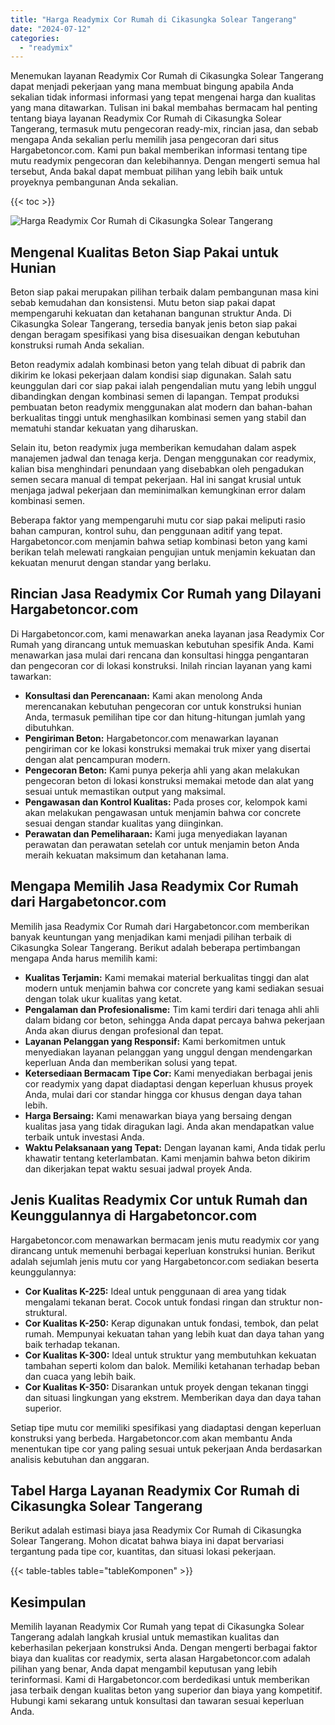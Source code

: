 ```yaml
---
title: "Harga Readymix Cor Rumah di Cikasungka Solear Tangerang"
date: "2024-07-12"
categories: 
  - "readymix"
---
```



Menemukan layanan Readymix Cor Rumah di Cikasungka Solear Tangerang dapat menjadi pekerjaan yang mana membuat bingung apabila Anda sekalian tidak informasi informasi yang tepat mengenai harga dan kualitas yang mana ditawarkan. Tulisan ini bakal membahas bermacam hal penting tentang biaya layanan Readymix Cor Rumah di Cikasungka Solear Tangerang, termasuk mutu pengecoran ready-mix, rincian jasa, dan sebab mengapa Anda sekalian perlu memilih jasa pengecoran dari situs Hargabetoncor.com. Kami pun bakal memberikan informasi tentang tipe mutu readymix pengecoran dan kelebihannya. Dengan mengerti semua hal tersebut, Anda bakal dapat membuat pilihan yang lebih baik untuk proyeknya pembangunan Anda sekalian.

{{< toc >}}

![Harga Readymix Cor Rumah di Cikasungka Solear Tangerang](https://hargareadymixid.github.io/hbc/readymix-hbc%20(12).png)

## Mengenal Kualitas Beton Siap Pakai untuk Hunian

Beton siap pakai merupakan pilihan terbaik dalam pembangunan masa kini sebab kemudahan dan konsistensi. Mutu beton siap pakai dapat mempengaruhi kekuatan dan ketahanan bangunan struktur Anda. Di Cikasungka Solear Tangerang, tersedia banyak jenis beton siap pakai dengan beragam spesifikasi yang bisa disesuaikan dengan kebutuhan konstruksi rumah Anda sekalian.

Beton readymix adalah kombinasi beton yang telah dibuat di pabrik dan dikirim ke lokasi pekerjaan dalam kondisi siap digunakan. Salah satu keunggulan dari cor siap pakai ialah pengendalian mutu yang lebih unggul dibandingkan dengan kombinasi semen di lapangan. Tempat produksi pembuatan beton readymix menggunakan alat modern dan bahan-bahan berkualitas tinggi untuk menghasilkan kombinasi semen yang stabil dan mematuhi standar kekuatan yang diharuskan.

Selain itu, beton readymix juga memberikan kemudahan dalam aspek manajemen jadwal dan tenaga kerja. Dengan menggunakan cor readymix, kalian bisa menghindari penundaan yang disebabkan oleh pengadukan semen secara manual di tempat pekerjaan. Hal ini sangat krusial untuk menjaga jadwal pekerjaan dan meminimalkan kemungkinan error dalam kombinasi semen.

Beberapa faktor yang mempengaruhi mutu cor siap pakai meliputi rasio bahan campuran, kontrol suhu, dan penggunaan aditif yang tepat. Hargabetoncor.com menjamin bahwa setiap kombinasi beton yang kami berikan telah melewati rangkaian pengujian untuk menjamin kekuatan dan kekuatan menurut dengan standar yang berlaku.

## Rincian Jasa Readymix Cor Rumah yang Dilayani Hargabetoncor.com

Di Hargabetoncor.com, kami menawarkan aneka layanan jasa Readymix Cor Rumah yang dirancang untuk memuaskan kebutuhan spesifik Anda. Kami menawarkan jasa mulai dari rencana dan konsultasi hingga pengantaran dan pengecoran cor di lokasi konstruksi. Inilah rincian layanan yang kami tawarkan:

- **Konsultasi dan Perencanaan:** Kami akan menolong Anda merencanakan kebutuhan pengecoran cor untuk konstruksi hunian Anda, termasuk pemilihan tipe cor dan hitung-hitungan jumlah yang dibutuhkan.
- **Pengiriman Beton:** Hargabetoncor.com menawarkan layanan pengiriman cor ke lokasi konstruksi memakai truk mixer yang disertai dengan alat pencampuran modern.
- **Pengecoran Beton:** Kami punya pekerja ahli yang akan melakukan pengecoran beton di lokasi konstruksi memakai metode dan alat yang sesuai untuk memastikan output yang maksimal.
- **Pengawasan dan Kontrol Kualitas:** Pada proses cor, kelompok kami akan melakukan pengawasan untuk menjamin bahwa cor concrete sesuai dengan standar kualitas yang diinginkan.
- **Perawatan dan Pemeliharaan:** Kami juga menyediakan layanan perawatan dan perawatan setelah cor untuk menjamin beton Anda meraih kekuatan maksimum dan ketahanan lama.

## Mengapa Memilih Jasa Readymix Cor Rumah dari Hargabetoncor.com

Memilih jasa Readymix Cor Rumah dari Hargabetoncor.com memberikan banyak keuntungan yang menjadikan kami menjadi pilihan terbaik di Cikasungka Solear Tangerang. Berikut adalah beberapa pertimbangan mengapa Anda harus memilih kami:

- **Kualitas Terjamin:** Kami memakai material berkualitas tinggi dan alat modern untuk menjamin bahwa cor concrete yang kami sediakan sesuai dengan tolak ukur kualitas yang ketat.
- **Pengalaman dan Profesionalisme:** Tim kami terdiri dari tenaga ahli ahli dalam bidang cor beton, sehingga Anda dapat percaya bahwa pekerjaan Anda akan diurus dengan profesional dan tepat.
- **Layanan Pelanggan yang Responsif:** Kami berkomitmen untuk menyediakan layanan pelanggan yang unggul dengan mendengarkan keperluan Anda dan memberikan solusi yang tepat.
- **Ketersediaan Bermacam Tipe Cor:** Kami menyediakan berbagai jenis cor readymix yang dapat diadaptasi dengan keperluan khusus proyek Anda, mulai dari cor standar hingga cor khusus dengan daya tahan lebih.
- **Harga Bersaing:** Kami menawarkan biaya yang bersaing dengan kualitas jasa yang tidak diragukan lagi. Anda akan mendapatkan value terbaik untuk investasi Anda.
- **Waktu Pelaksanaan yang Tepat:** Dengan layanan kami, Anda tidak perlu khawatir tentang keterlambatan. Kami menjamin bahwa beton dikirim dan dikerjakan tepat waktu sesuai jadwal proyek Anda.

## Jenis Kualitas Readymix Cor untuk Rumah dan Keunggulannya di Hargabetoncor.com

Hargabetoncor.com menawarkan bermacam jenis mutu readymix cor yang dirancang untuk memenuhi berbagai keperluan konstruksi hunian. Berikut adalah sejumlah jenis mutu cor yang Hargabetoncor.com sediakan beserta keunggulannya:

- **Cor Kualitas K-225:** Ideal untuk penggunaan di area yang tidak mengalami tekanan berat. Cocok untuk fondasi ringan dan struktur non-struktural.
- **Cor Kualitas K-250:** Kerap digunakan untuk fondasi, tembok, dan pelat rumah. Mempunyai kekuatan tahan yang lebih kuat dan daya tahan yang baik terhadap tekanan.
- **Cor Kualitas K-300:** Ideal untuk struktur yang membutuhkan kekuatan tambahan seperti kolom dan balok. Memiliki ketahanan terhadap beban dan cuaca yang lebih baik.
- **Cor Kualitas K-350:** Disarankan untuk proyek dengan tekanan tinggi dan situasi lingkungan yang ekstrem. Memberikan daya dan daya tahan superior.

Setiap tipe mutu cor memiliki spesifikasi yang diadaptasi dengan keperluan konstruksi yang berbeda. Hargabetoncor.com akan membantu Anda menentukan tipe cor yang paling sesuai untuk pekerjaan Anda berdasarkan analisis kebutuhan dan anggaran.

## Tabel Harga Layanan Readymix Cor Rumah di Cikasungka Solear Tangerang

Berikut adalah estimasi biaya jasa Readymix Cor Rumah di Cikasungka Solear Tangerang. Mohon dicatat bahwa biaya ini dapat bervariasi tergantung pada tipe cor, kuantitas, dan situasi lokasi pekerjaan.

{{< table-tables table="tableKomponen" >}}

## Kesimpulan

Memilih layanan Readymix Cor Rumah yang tepat di Cikasungka Solear Tangerang adalah langkah krusial untuk memastikan kualitas dan keberhasilan pekerjaan konstruksi Anda. Dengan mengerti berbagai faktor biaya dan kualitas cor readymix, serta alasan Hargabetoncor.com adalah pilihan yang benar, Anda dapat mengambil keputusan yang lebih terinformasi. Kami di Hargabetoncor.com berdedikasi untuk memberikan jasa terbaik dengan kualitas beton yang superior dan biaya yang kompetitif. Hubungi kami sekarang untuk konsultasi dan tawaran sesuai keperluan Anda.
